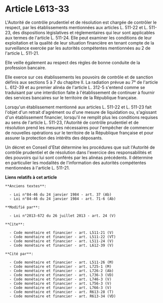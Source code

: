 # Article L613-33

L'Autorité de contrôle prudentiel et de résolution est chargée de contrôler le respect, par les établissements mentionnées
aux articles L. 511-22 et L. 511-23, des dispositions législatives et réglementaires qui leur sont applicables aux termes de
l'article L. 511-24. Elle peut examiner les conditions de leur exploitation et la qualité de leur situation financière en
tenant compte de la surveillance exercée par les autorités compétentes mentionnées au 2 de l'article L. 511-21. 

Elle veille également au respect des règles de bonne conduite de la profession bancaire. 

Elle exerce sur ces établissements les pouvoirs de contrôle et de sanction définis aux sections 5 à 7 du chapitre II. La
radiation prévue au 7° de l'article L. 612-39 et au premier alinéa de l'article L. 312-5 s'entend comme se traduisant par une
interdiction faite à l'établissement de continuer à fournir des services bancaires sur le territoire de la République
française. 

Lorsqu'un établissement mentionné aux articles L. 511-22 et L. 511-23 fait l'objet d'un retrait d'agrément ou d'une mesure de
liquidation ou, s'agissant d'un établissement financier, lorsqu'il ne remplit plus les conditions requises au sens de
l'article L. 511-23, l'Autorité de contrôle prudentiel et de résolution prend les mesures nécessaires pour l'empêcher de
commencer de nouvelles opérations sur le territoire de la République française et pour assurer la protection des intérêts des
déposants. 

Un décret en Conseil d'Etat détermine les procédures que suit l'Autorité de contrôle prudentiel et de résolution dans
l'exercice des responsabilités et des pouvoirs qui lui sont conférés par les alinéas précédents. Il détermine en particulier
les modalités de l'information des autorités compétentes mentionnées à l'article L. 511-21.

**Liens relatifs à cet article**

	**Anciens textes**:

	  - Loi n°84-46 du 24 janvier 1984 - art. 37 (Ab)
	  - Loi n°84-46 du 24 janvier 1984 - art. 71-6 (Ab)

	**Modifié par**:

	  - Loi n°2013-672 du 26 juillet 2013 - art. 24 (V)

	**Cite**:

	  - Code monétaire et financier - art. L511-21 (V)
	  - Code monétaire et financier - art. L511-22 (VT)
	  - Code monétaire et financier - art. L511-24 (V)
	  - Code monétaire et financier - art. L612-39 (V)

	**Cité par**:

	  - Code monétaire et financier - art. L511-26 (M)
	  - Code monétaire et financier - art. L725-1 (M)
	  - Code monétaire et financier - art. L726-2 (Ab)
	  - Code monétaire et financier - art. L736-3 (VD)
	  - Code monétaire et financier - art. L746-3 (V)
	  - Code monétaire et financier - art. L756-3 (V)
	  - Code monétaire et financier - art. L766-3 (V)
	  - Code monétaire et financier - art. R613-28 (T)
	  - Code monétaire et financier - art. R613-34 (VD)
